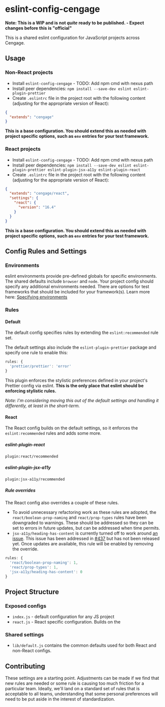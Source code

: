 # eslint-config-cengage

**Note: This is a WIP and is not _quite_ ready to be published. - Expect changes before this is "official"**

This is a shared eslint configuration for JavaScript projects across Cengage.

## Usage

### Non-React projects

- Install `eslint-config-cengage` - TODO: Add npm cmd with nexus path
- Install peer dependencies: `npm install --save-dev eslint eslint-plugin-prettier`
- Create `.eslintrc` file in the project root with the following content (adjusting for the appropriate version of React):

```json
{
  "extends": "cengage"
}
```

**This is a base configuration. You should extend this as needed with project specific options, such as `env` entries for your test framework.**

### React projects

- Install `eslint-config-cengage` - TODO: Add npm cmd with nexus path
- Install peer dependencies: `npm install --save-dev eslint eslint-plugin-prettier eslint-plugin-jsx-a11y eslint-plugin-react`
- Create `.eslintrc` file in the project root with the following content (adjusting for the appropriate version of React):

```json
{
  "extends": "cengage/react",
  "settings": {
    "react": {
      "version": "16.4"
    }
  }
}
```

**This is a base configuration. You should extend this as needed with project specific options, such as `env` entries for your test framework.**

## Config Rules and Settings

### Environments

eslint environments provide pre-defined globals for specific environments. The shared defaults include `browser` and `node`. Your project config should specify any additional environments needed. There are options for test frameworks that should be included for your framework(s). Learn more here: [Specifying environments](https://eslint.org/docs/user-guide/configuring#specifying-environments)

### Rules

#### Default

The default config specifies rules by extending the `eslint:recommended` rule set.

The default settings also include the `eslint-plugin-prettier` package and specify one rule to enable this:

```js
rules: {
  'prettier/prettier': 'error'
}
```

This plugin enforces the stylistic preferences defined in your project's Prettier config via eslint. **This is the only place that eslint should be enforcing stylistic rules.**

_Note: I'm considering moving this out of the default settings and handling it differently, at least in the short-term._

#### React

The React config builds on the default settings, so it enforces the `eslint:recommended` rules and adds some more.

##### eslint-plugin-react

`plugin:react/recommended`

##### eslint-plugin-jsx-a11y

`plugin:jsx-a11y/recommended`

##### Rule overrides

The React config also overrides a couple of these rules.

- To avoid unnecessary refactoring work as these rules are adopted, the `react/boolean-prop-naming` and `react/prop-types` rules have been downgraded to warnings. These should be addressed so they can be set to errors in future updates, but can be addressed when time permits.
- `jsx-a11y/heading-has-content` is currently turned off to work around [an issue](https://github.com/evcohen/eslint-plugin-jsx-a11y/issues/440). This issue has been addressed in [#437](https://github.com/evcohen/eslint-plugin-jsx-a11y/pull/437) but has not been released yet. Once updates are available, this rule will be enabled by removing the override.

```js
rules: {
  'react/boolean-prop-naming': 1,
  'react/prop-types': 1,
  'jsx-a11y/heading-has-content': 0
}
```

## Project Structure

### Exposed configs

- `index.js` - default configuration for any JS project
- `react.js` - React specific configuration. Builds on the

### Shared settings

- `lib/default.js` contains the common defaults used for both React and non-React configs.

## Contributing

These settings are a starting point. Adjustments can be made if we find that new rules are needed or some rule is causing too much friction for a particular team. Ideally, we'll land on a standard set of rules that is acceptable to all teams, understanding that some personal preferences will need to be put aside in the interest of standardization.
